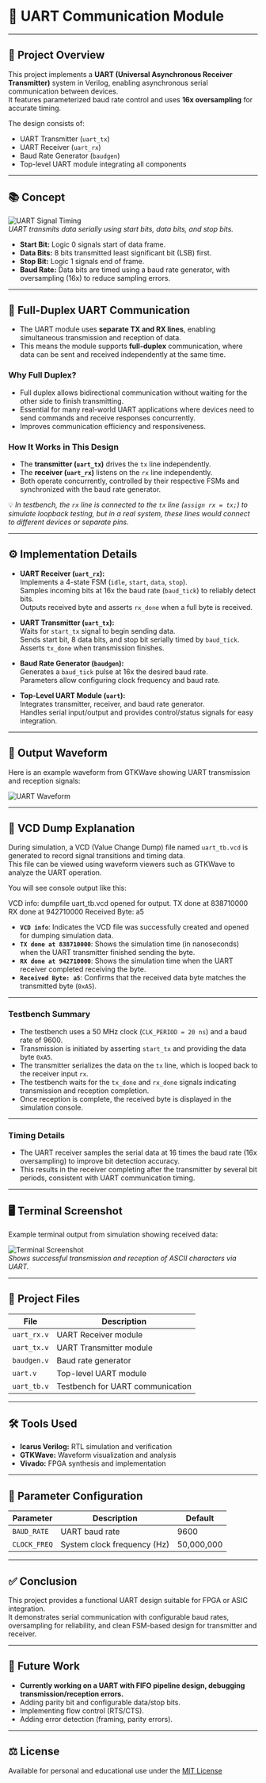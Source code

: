# 🧠 UART Communication Module

---

## 📘 Project Overview

This project implements a **UART (Universal Asynchronous Receiver Transmitter)** system in Verilog, enabling asynchronous serial communication between devices.  
It features parameterized baud rate control and uses **16x oversampling** for accurate timing.

The design consists of:  
- UART Transmitter (`uart_tx`)  
- UART Receiver (`uart_rx`)  
- Baud Rate Generator (`baudgen`)  
- Top-level UART module integrating all components  

---

## 📚 Concept

![UART Signal Timing](https://github.com/VLSI-Shubh/UART/blob/9670f21304cc0d88aecab5e8e9da1ba9f72bc4e5/uart.png)  
*UART transmits data serially using start bits, data bits, and stop bits.*

- **Start Bit:** Logic 0 signals start of data frame.  
- **Data Bits:** 8 bits transmitted least significant bit (LSB) first.  
- **Stop Bit:** Logic 1 signals end of frame.  
- **Baud Rate:** Data bits are timed using a baud rate generator, with oversampling (16x) to reduce sampling errors.  

---

## 🔄 Full-Duplex UART Communication

- The UART module uses **separate TX and RX lines**, enabling simultaneous transmission and reception of data.  
- This means the module supports **full-duplex** communication, where data can be sent and received independently at the same time.  

### Why Full Duplex?

- Full duplex allows bidirectional communication without waiting for the other side to finish transmitting.  
- Essential for many real-world UART applications where devices need to send commands and receive responses concurrently.  
- Improves communication efficiency and responsiveness.

### How It Works in This Design

- The **transmitter (`uart_tx`)** drives the `tx` line independently.  
- The **receiver (`uart_rx`)** listens on the `rx` line independently.  
- Both operate concurrently, controlled by their respective FSMs and synchronized with the baud rate generator.  

💡 *In testbench, the `rx` line is connected to the `tx` line (`assign rx = tx;`) to simulate loopback testing, but in a real system, these lines would connect to different devices or separate pins.*


---
## ⚙️ Implementation Details

- **UART Receiver (`uart_rx`):**  
  Implements a 4-state FSM (`idle`, `start`, `data`, `stop`).  
  Samples incoming bits at 16x the baud rate (`baud_tick`) to reliably detect bits.  
  Outputs received byte and asserts `rx_done` when a full byte is received.

- **UART Transmitter (`uart_tx`):**  
  Waits for `start_tx` signal to begin sending data.  
  Sends start bit, 8 data bits, and stop bit serially timed by `baud_tick`.  
  Asserts `tx_done` when transmission finishes.

- **Baud Rate Generator (`baudgen`):**  
  Generates a `baud_tick` pulse at 16x the desired baud rate.  
  Parameters allow configuring clock frequency and baud rate.

- **Top-Level UART Module (`uart`):**  
  Integrates transmitter, receiver, and baud rate generator.  
  Handles serial input/output and provides control/status signals for easy integration.

---

## 🧪 Output Waveform

Here is an example waveform from GTKWave showing UART transmission and reception signals:  

![UART Waveform](https://github.com/VLSI-Shubh/UART/blob/9670f21304cc0d88aecab5e8e9da1ba9f72bc4e5/output%20waveform.png)  

---

## 🧪 VCD Dump Explanation

During simulation, a VCD (Value Change Dump) file named `uart_tb.vcd` is generated to record signal transitions and timing data.  
This file can be viewed using waveform viewers such as GTKWave to analyze the UART operation.

You will see console output like this:

VCD info: dumpfile uart_tb.vcd opened for output.
TX done at 838710000
RX done at 942710000
Received Byte: a5

- **`VCD info`**: Indicates the VCD file was successfully created and opened for dumping simulation data.  
- **`TX done at 838710000`**: Shows the simulation time (in nanoseconds) when the UART transmitter finished sending the byte.  
- **`RX done at 942710000`**: Shows the simulation time when the UART receiver completed receiving the byte.  
- **`Received Byte: a5`**: Confirms that the received data byte matches the transmitted byte (`0xA5`).

---

### Testbench Summary

- The testbench uses a 50 MHz clock (`CLK_PERIOD = 20 ns`) and a baud rate of 9600.  
- Transmission is initiated by asserting `start_tx` and providing the data byte `0xA5`.  
- The transmitter serializes the data on the `tx` line, which is looped back to the receiver input `rx`.  
- The testbench waits for the `tx_done` and `rx_done` signals indicating transmission and reception completion.  
- Once reception is complete, the received byte is displayed in the simulation console.

---

### Timing Details

- The UART receiver samples the serial data at 16 times the baud rate (16x oversampling) to improve bit detection accuracy.  
- This results in the receiver completing after the transmitter by several bit periods, consistent with UART communication timing.

---

## 🖥️ Terminal Screenshot

Example terminal output from simulation showing received data:  

![Terminal Screenshot](https://github.com/VLSI-Shubh/UART/blob/9670f21304cc0d88aecab5e8e9da1ba9f72bc4e5/output.png)  
*Shows successful transmission and reception of ASCII characters via UART.*

---

## 📁 Project Files

| File         | Description                     |
| ------------ | -------------------------------|
| `uart_rx.v`  | UART Receiver module            |
| `uart_tx.v`  | UART Transmitter module         |
| `baudgen.v`  | Baud rate generator             |
| `uart.v`     | Top-level UART module           |
| `uart_tb.v`  | Testbench for UART communication|

---

## 🛠️ Tools Used

- **Icarus Verilog:** RTL simulation and verification  
- **GTKWave:** Waveform visualization and analysis  
- **Vivado:** FPGA synthesis and implementation  

---

## 📐 Parameter Configuration

| Parameter     | Description                  | Default      |
| ------------- | ---------------------------- | ------------ |
| `BAUD_RATE`   | UART baud rate               | 9600         |
| `CLOCK_FREQ`  | System clock frequency (Hz)  | 50,000,000   |

---

## ✅ Conclusion

This project provides a functional UART design suitable for FPGA or ASIC integration.  
It demonstrates serial communication with configurable baud rates, oversampling for reliability, and clean FSM-based design for transmitter and receiver.

---

## 🚀 Future Work

- **Currently working on a UART with FIFO pipeline design, debugging transmission/reception errors.**
- Adding parity bit and configurable data/stop bits.  
- Implementing flow control (RTS/CTS).  
- Adding error detection (framing, parity errors).  


---

## ⚖️ License

Available for personal and educational use under the [MIT License](https://github.com/VLSI-Shubh/UART/blob/4821647ea0092a14593d38e09b6923db8d5b82ec/License.txt)

